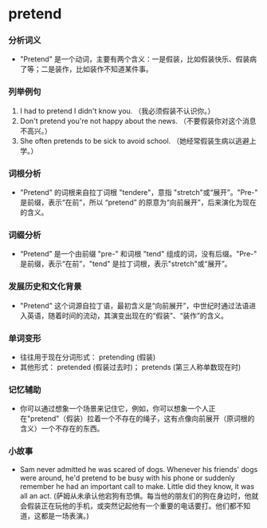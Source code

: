 # pretend

### 分析词义

  

*   "Pretend" 是一个动词，主要有两个含义：一是假装，比如假装快乐、假装病了等；二是装作，比如装作不知道某件事。

  

### 列举例句

  

1.  I had to pretend I didn't know you. （我必须假装不认识你。）
2.  Don't pretend you're not happy about the news. （不要假装你对这个消息不高兴。）
3.  She often pretends to be sick to avoid school. （她经常假装生病以逃避上学。）

  

### 词根分析

  

*   "Pretend" 的词根来自拉丁词根 "tendere"，意指 "stretch"或“展开”。"Pre-" 是前缀，表示“在前”，所以 “pretend” 的原意为“向前展开”，后来演化为现在的含义。

  

### 词缀分析

  

*   “Pretend” 是一个由前缀 "pre-" 和词根 "tend" 组成的词，没有后缀。"Pre-" 是前缀，表示“在前”，"tend" 是拉丁词根，表示"stretch"或“展开”。

  

### 发展历史和文化背景

  

*   "Pretend" 这个词源自拉丁语，最初含义是“向前展开”，中世纪时通过法语进入英语，随着时间的流动，其演变出现在的“假装”、“装作”的含义。

  

### 单词变形

  

*   往往用于现在分词形式： pretending (假装)
*   其他形式： pretended (假装过去时)； pretends (第三人称单数现在时)

  

### 记忆辅助

  

*   你可以通过想象一个场景来记住它，例如，你可以想象一个人正在"pretend"（假装）拉着一个不存在的绳子，这有点像向前展开（原词根的含义）一个不存在的东西。

  

### 小故事

  

*   Sam never admitted he was scared of dogs. Whenever his friends' dogs were around, he'd pretend to be busy with his phone or suddenly remember he had an important call to make. Little did they know, it was all an act. (萨姆从未承认他宕狗有恐惧。每当他的朋友们的狗在身边时，他就会假装正在玩他的手机，或突然记起他有一个重要的电话要打。他们都不知道，这都是一场表演。)

